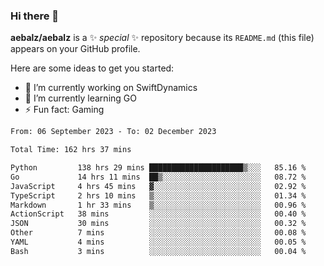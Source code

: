 ### Hi there 👋

**aebalz/aebalz** is a ✨ _special_ ✨ repository because its `README.md` (this file) appears on your GitHub profile.

Here are some ideas to get you started:

- 🔭 I’m currently working on SwiftDynamics
- 🌱 I’m currently learning GO
-  ⚡ Fun fact: Gaming
  
  <!--
- 👯 I’m looking to collaborate on ...
- 🤔 I’m looking for help with ...
- 💬 Ask me about ...
- 📫 How to reach me: ...
- 😄 Pronouns: ...
-->

<!--START_SECTION:waka-->

```txt
From: 06 September 2023 - To: 02 December 2023

Total Time: 162 hrs 37 mins

Python         138 hrs 29 mins █████████████████████▒░░░   85.16 %
Go             14 hrs 11 mins  ██▒░░░░░░░░░░░░░░░░░░░░░░   08.72 %
JavaScript     4 hrs 45 mins   ▓░░░░░░░░░░░░░░░░░░░░░░░░   02.92 %
TypeScript     2 hrs 10 mins   ▒░░░░░░░░░░░░░░░░░░░░░░░░   01.34 %
Markdown       1 hr 33 mins    ▒░░░░░░░░░░░░░░░░░░░░░░░░   00.96 %
ActionScript   38 mins         ░░░░░░░░░░░░░░░░░░░░░░░░░   00.40 %
JSON           30 mins         ░░░░░░░░░░░░░░░░░░░░░░░░░   00.32 %
Other          7 mins          ░░░░░░░░░░░░░░░░░░░░░░░░░   00.08 %
YAML           4 mins          ░░░░░░░░░░░░░░░░░░░░░░░░░   00.05 %
Bash           3 mins          ░░░░░░░░░░░░░░░░░░░░░░░░░   00.04 %
```

<!--END_SECTION:waka-->
